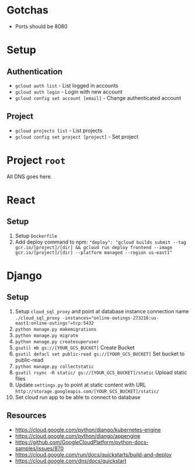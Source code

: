# Gotchas

- Ports should be 8080

# Setup

## Authentication

- `gcloud auth list` - List logged in accounts
- `gcloud auth login` - Login with new account
- `gcloud config set account [email]` - Change authenticated account

## Project

- `gcloud projects list` - List projects
- `gcloud config set project [project]` - Set project

# Project `root`

All DNS goes here.

# React

## Setup

1. Setup `Dockerfile`
2. Add deploy command to npm: `"deploy": "gcloud builds submit --tag gcr.io/[project]/[dir] && gcloud run deploy frontend --image gcr.io/[project]/[dir] --platform managed --region us-east1"`

# Django 

## Setup

1. Setup `cloud_sql_proxy` and point at database instance connection name 
`./cloud_sql_proxy -instances="online-outings-273216:us-east1:online-outings"=tcp:5432`
2. `python manage.py makemigrations`
3. `python manage.py migrate`
4. `python manage.py createsuperuser`
5. `gsutil mb gs://[YOUR_GCS_BUCKET]` Create Bucket
6. `gsutil defacl set public-read gs://[YOUR_GCS_BUCKET]` Set bucket to public-read
7. `python manage.py collectstatic`
8. `gsutil rsync -R static/ gs://[YOUR_GCS_BUCKET]/static` Upload static files
9. Update `settings.py` to point at static content with URL `http://storage.googleapis.com/[YOUR_GCS_BUCKET]/static/`
10. Set cloud run app to be able to connect to database

## Resources

- https://cloud.google.com/python/django/kubernetes-engine
- https://cloud.google.com/python/django/appengine
- https://github.com/GoogleCloudPlatform/python-docs-samples/issues/870
- https://cloud.google.com/run/docs/quickstarts/build-and-deploy
- https://cloud.google.com/dns/docs/quickstart
